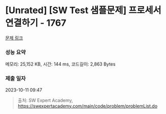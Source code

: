 # [Unrated] [SW Test 샘플문제] 프로세서 연결하기 - 1767 

[문제 링크](https://swexpertacademy.com/main/code/problem/problemDetail.do?contestProbId=AV4suNtaXFEDFAUf) 

### 성능 요약

메모리: 25,152 KB, 시간: 144 ms, 코드길이: 2,863 Bytes

### 제출 일자

2023-10-11 09:47



> 출처: SW Expert Academy, https://swexpertacademy.com/main/code/problem/problemList.do